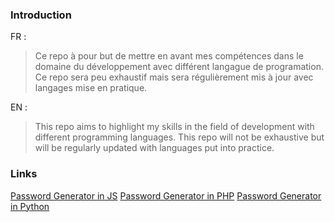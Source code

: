 ### Introduction

FR : 
> Ce repo à pour but de mettre en avant mes compétences dans le domaine du développement avec différent langague de programation.
> Ce repo sera peu exhaustif mais sera régulièrement mis à jour avec langages mise en pratique.

EN :
> This repo aims to highlight my skills in the field of development with different programming languages.
> This repo will not be exhaustive but will be regularly updated with languages put into practice.

### Links

[Password Generator in JS](https://github.com/ValentinRgt/password-generator/tree/gen-pass-js)
[Password Generator in PHP](https://github.com/ValentinRgt/password-generator/tree/gen-pass-php)
[Password Generator in Python](https://github.com/ValentinRgt/password-generator/tree/gen-pass-python)
